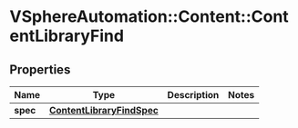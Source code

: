# VSphereAutomation::Content::ContentLibraryFind

## Properties
Name | Type | Description | Notes
------------ | ------------- | ------------- | -------------
**spec** | [**ContentLibraryFindSpec**](ContentLibraryFindSpec.md) |  | 


